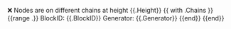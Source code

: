 ❌ Nodes are on different chains at height {{.Height}}
{{ with .Chains }}
{{range .}}
BlockID: {{.BlockID}}
Generator: {{.Generator}}
{{end}}
{{end}}
